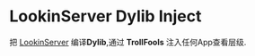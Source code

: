 # LookinServer Dylib Inject

把  [LookinServer](https://github.com/QMUI/LookinServer) 编译**Dylib**,通过 **TrollFools** 注入任何App查看层级.                                                                                                                                                  


